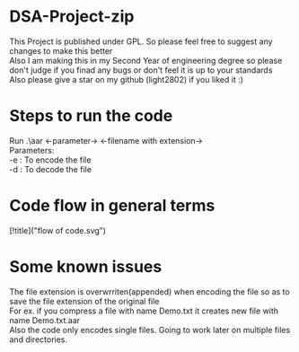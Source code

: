 <!-- INTRO -->
# DSA-Project-zip

This Project is published under GPL. So please feel free to suggest any changes to make this better <br>
Also I am making this in my Second Year of engineering degree so please don't judge if you finad any bugs or don't feel it is up to your standards<br>
Also please give a star on my github (light2802) if you liked it :)<br>

# Steps to run the code
Run .\aar <-parameter-> <-filename with extension-> <br>
Parameters:<br>
-e : To encode the file<br>
-d : To decode the file<br>

# Code flow in general terms
[!title]("flow of code.svg")

# Some known issues
The file extension is overwrriten(appended) when encoding the file so as to save the file extension of the original file<br>
For ex. if you compress a file with name Demo.txt it creates new file with name Demo.txt.aar<br>
Also the code only encodes single files. Going to work later on multiple files and directories.